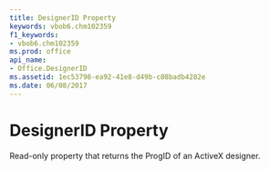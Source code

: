 ```yaml
---
title: DesignerID Property
keywords: vbob6.chm102359
f1_keywords:
- vbob6.chm102359
ms.prod: office
api_name:
- Office.DesignerID
ms.assetid: 1ec53798-ea92-41e8-d49b-c08badb4282e
ms.date: 06/08/2017
---
```



# DesignerID Property



Read-only property that returns the ProgID of an ActiveX designer.


